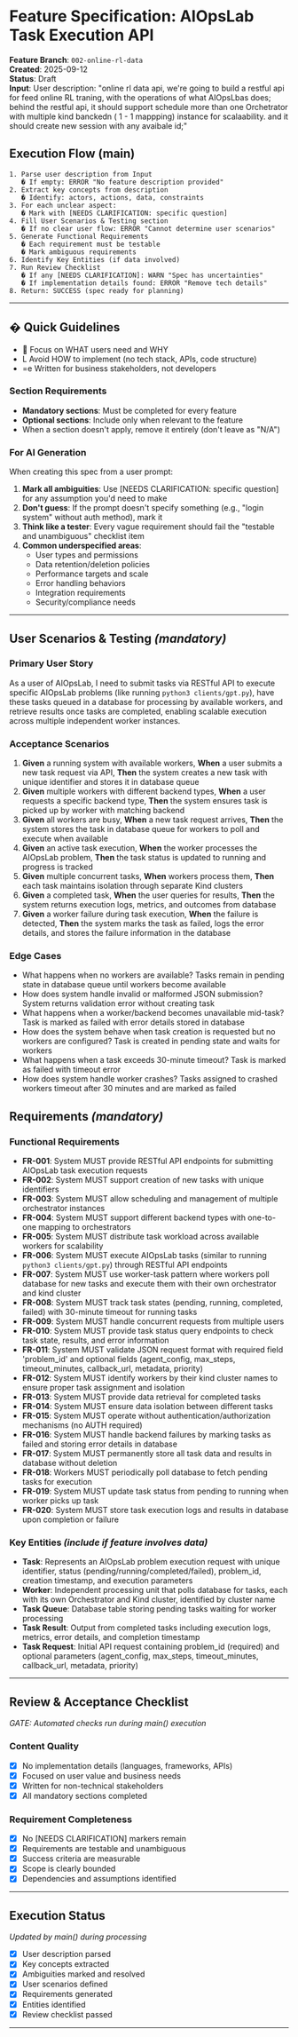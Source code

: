 # Feature Specification: AIOpsLab Task Execution API

**Feature Branch**: `002-online-rl-data`  
**Created**: 2025-09-12  
**Status**: Draft  
**Input**: User description: "online rl data api, we're going to build a restful api for feed online RL traning, with the operations of what AIOpsLbas does; behind the restful api, it should support schedule more than one Orchetrator with multiple kind banckedn ( 1 - 1 mappping) instance for scalaability. and it should create new session with any avaibale id;"

## Execution Flow (main)
```
1. Parse user description from Input
   � If empty: ERROR "No feature description provided"
2. Extract key concepts from description
   � Identify: actors, actions, data, constraints
3. For each unclear aspect:
   � Mark with [NEEDS CLARIFICATION: specific question]
4. Fill User Scenarios & Testing section
   � If no clear user flow: ERROR "Cannot determine user scenarios"
5. Generate Functional Requirements
   � Each requirement must be testable
   � Mark ambiguous requirements
6. Identify Key Entities (if data involved)
7. Run Review Checklist
   � If any [NEEDS CLARIFICATION]: WARN "Spec has uncertainties"
   � If implementation details found: ERROR "Remove tech details"
8. Return: SUCCESS (spec ready for planning)
```

---

## � Quick Guidelines
-  Focus on WHAT users need and WHY
- L Avoid HOW to implement (no tech stack, APIs, code structure)
- =e Written for business stakeholders, not developers

### Section Requirements
- **Mandatory sections**: Must be completed for every feature
- **Optional sections**: Include only when relevant to the feature
- When a section doesn't apply, remove it entirely (don't leave as "N/A")

### For AI Generation
When creating this spec from a user prompt:
1. **Mark all ambiguities**: Use [NEEDS CLARIFICATION: specific question] for any assumption you'd need to make
2. **Don't guess**: If the prompt doesn't specify something (e.g., "login system" without auth method), mark it
3. **Think like a tester**: Every vague requirement should fail the "testable and unambiguous" checklist item
4. **Common underspecified areas**:
   - User types and permissions
   - Data retention/deletion policies  
   - Performance targets and scale
   - Error handling behaviors
   - Integration requirements
   - Security/compliance needs

---

## User Scenarios & Testing *(mandatory)*

### Primary User Story
As a user of AIOpsLab, I need to submit tasks via RESTful API to execute specific AIOpsLab problems (like running `python3 clients/gpt.py`), have these tasks queued in a database for processing by available workers, and retrieve results once tasks are completed, enabling scalable execution across multiple independent worker instances.

### Acceptance Scenarios
1. **Given** a running system with available workers, **When** a user submits a new task request via API, **Then** the system creates a new task with unique identifier and stores it in database queue
2. **Given** multiple workers with different backend types, **When** a user requests a specific backend type, **Then** the system ensures task is picked up by worker with matching backend
3. **Given** all workers are busy, **When** a new task request arrives, **Then** the system stores the task in database queue for workers to poll and execute when available
4. **Given** an active task execution, **When** the worker processes the AIOpsLab problem, **Then** the task status is updated to running and progress is tracked
5. **Given** multiple concurrent tasks, **When** workers process them, **Then** each task maintains isolation through separate Kind clusters
6. **Given** a completed task, **When** the user queries for results, **Then** the system returns execution logs, metrics, and outcomes from database
7. **Given** a worker failure during task execution, **When** the failure is detected, **Then** the system marks the task as failed, logs the error details, and stores the failure information in the database

### Edge Cases
- What happens when no workers are available? Tasks remain in pending state in database queue until workers become available
- How does system handle invalid or malformed JSON submission? System returns validation error without creating task
- What happens when a worker/backend becomes unavailable mid-task? Task is marked as failed with error details stored in database
- How does the system behave when task creation is requested but no workers are configured? Task is created in pending state and waits for workers
- What happens when a task exceeds 30-minute timeout? Task is marked as failed with timeout error
- How does system handle worker crashes? Tasks assigned to crashed workers timeout after 30 minutes and are marked as failed

## Requirements *(mandatory)*

### Functional Requirements
- **FR-001**: System MUST provide RESTful API endpoints for submitting AIOpsLab task execution requests
- **FR-002**: System MUST support creation of new tasks with unique identifiers
- **FR-003**: System MUST allow scheduling and management of multiple orchestrator instances
- **FR-004**: System MUST support different backend types with one-to-one mapping to orchestrators
- **FR-005**: System MUST distribute task workload across available workers for scalability
- **FR-006**: System MUST execute AIOpsLab tasks (similar to running `python3 clients/gpt.py`) through RESTful API endpoints
- **FR-007**: System MUST use worker-task pattern where workers poll database for new tasks and execute them with their own orchestrator and kind cluster
- **FR-008**: System MUST track task states (pending, running, completed, failed) with 30-minute timeout for running tasks
- **FR-009**: System MUST handle concurrent requests from multiple users
- **FR-010**: System MUST provide task status query endpoints to check task state, results, and error information
- **FR-011**: System MUST validate JSON request format with required field 'problem_id' and optional fields (agent_config, max_steps, timeout_minutes, callback_url, metadata, priority)
- **FR-012**: System MUST identify workers by their kind cluster names to ensure proper task assignment and isolation
- **FR-013**: System MUST provide data retrieval for completed tasks
- **FR-014**: System MUST ensure data isolation between different tasks
- **FR-015**: System MUST operate without authentication/authorization mechanisms (no AUTH required)
- **FR-016**: System MUST handle backend failures by marking tasks as failed and storing error details in database
- **FR-017**: System MUST permanently store all task data and results in database without deletion
- **FR-018**: Workers MUST periodically poll database to fetch pending tasks for execution
- **FR-019**: System MUST update task status from pending to running when worker picks up task
- **FR-020**: System MUST store task execution logs and results in database upon completion or failure

### Key Entities *(include if feature involves data)*
- **Task**: Represents an AIOpsLab problem execution request with unique identifier, status (pending/running/completed/failed), problem_id, creation timestamp, and execution parameters
- **Worker**: Independent processing unit that polls database for tasks, each with its own Orchestrator and Kind cluster, identified by cluster name
- **Task Queue**: Database table storing pending tasks waiting for worker processing
- **Task Result**: Output from completed tasks including execution logs, metrics, error details, and completion timestamp
- **Task Request**: Initial API request containing problem_id (required) and optional parameters (agent_config, max_steps, timeout_minutes, callback_url, metadata, priority)

---

## Review & Acceptance Checklist
*GATE: Automated checks run during main() execution*

### Content Quality
- [x] No implementation details (languages, frameworks, APIs)
- [x] Focused on user value and business needs
- [x] Written for non-technical stakeholders
- [x] All mandatory sections completed

### Requirement Completeness
- [x] No [NEEDS CLARIFICATION] markers remain
- [x] Requirements are testable and unambiguous  
- [x] Success criteria are measurable
- [x] Scope is clearly bounded
- [x] Dependencies and assumptions identified

---

## Execution Status
*Updated by main() during processing*

- [x] User description parsed
- [x] Key concepts extracted
- [x] Ambiguities marked and resolved
- [x] User scenarios defined
- [x] Requirements generated
- [x] Entities identified
- [x] Review checklist passed

---